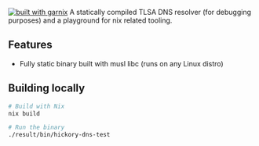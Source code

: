 [![built with garnix](https://img.shields.io/endpoint.svg?url=https%3A%2F%2Fgarnix.io%2Fapi%2Fbadges%2Fclamydo%2Fhickory-test%3Fbranch%3Dmain)](https://garnix.io/repo/clamydo/hickory-test)
A statically compiled TLSA DNS resolver (for debugging purposes) and a playground for nix related tooling.

## Features

- Fully static binary built with musl libc (runs on any Linux distro)

## Building locally

```bash
# Build with Nix
nix build

# Run the binary
./result/bin/hickory-dns-test
```
